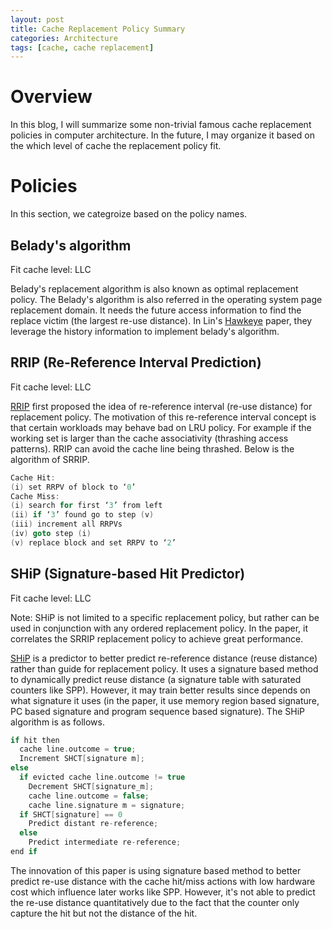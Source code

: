 ```yaml
---
layout: post
title: Cache Replacement Policy Summary
categories: Architecture
tags: [cache, cache replacement]
---
```


# Overview

In this blog, I will summarize some non-trivial famous cache replacement policies in computer architecture.  In the future, I may organize it based on the which level of cache the replacement policy fit.

# Policies

In this section, we categroize based on the policy names.

## Belady's algorithm

Fit cache level: LLC

Belady's replacement algorithm is also known as optimal replacement policy.  The Belady's algorithm is also referred in the operating system page replacement domain.  It needs the future access information to find the replace victim (the largest re-use distance). In Lin's [Hawkeye][Back to the Future: Leveraging Belady’s Algorithm for Improved Cache Replacement] paper, they leverage the history information to implement belady's algorithm.

## RRIP (Re-Reference Interval Prediction)

Fit cache level: LLC

[RRIP][RRIP paper] first proposed the idea of re-reference interval (re-use distance) for replacement policy.  The motivation of this re-reference interval concept is that certain workloads may behave bad on LRU policy.  For example if the working set is larger than the cache associativity (thrashing access patterns).  RRIP can avoid the cache line being thrashed.  Below is the algorithm of SRRIP.

```c
Cache Hit:
(i) set RRPV of block to ‘0’
Cache Miss:
(i) search for first ‘3’ from left
(ii) if ‘3’ found go to step (v)
(iii) increment all RRPVs
(iv) goto step (i)
(v) replace block and set RRPV to ‘2’
```

## SHiP (Signature-based Hit Predictor)

Fit cache level: LLC

Note: SHiP is not limited to a specific replacement policy, but rather
can be used in conjunction with any ordered replacement policy.  In the paper, it correlates the SRRIP replacement policy to achieve great performance.

[SHiP][SHiP paper] is a predictor to better predict re-reference distance (reuse distance) rather than guide for replacement policy.  It uses a signature based method to dynamically predict reuse distance (a signature table with saturated counters like SPP).  However, it may train better results since depends on what signature it uses (in the paper, it use memory region based signature, PC based signature and program sequence based signature).  The SHiP algorithm is as follows.

``` c
if hit then 
  cache line.outcome = true;
  Increment SHCT[signature m]; 
else 
  if evicted cache line.outcome != true 
    Decrement SHCT[signature_m]; 
    cache line.outcome = false; 
    cache line.signature m = signature; 
  if SHCT[signature] == 0 
    Predict distant re-reference; 
  else 
    Predict intermediate re-reference; 
end if 

```

The innovation of this paper is using signature based method to better predict re-use distance with the cache hit/miss actions with low hardware cost which influence later works like SPP.  However, it's not able to predict the re-use distance quantitatively due to the fact that the counter only capture the hit but not the distance of the hit.

<!-- Reference -->
[Back to the Future: Leveraging Belady’s Algorithm for Improved Cache Replacement]: https://www.cs.utexas.edu/~lin/papers/isca16.pdf

[RRIP paper]:https://people.csail.mit.edu/emer/papers/2010.06.isca.rrip.pdf

[SHiP paper]:https://mrmgroup.cs.princeton.edu/papers/MICRO11_SHiP_Wu_Final.pdf